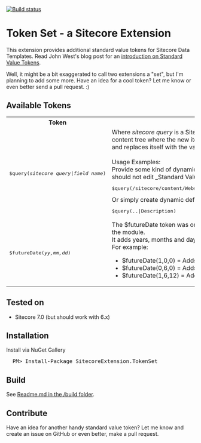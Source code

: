 
[![Build status](https://ci.appveyor.com/api/projects/status/5esc11aqi8xuw93c)](https://ci.appveyor.com/project/retohugi/sitecoreextension-tokenset-222)

# Token Set - a Sitecore Extension

This extension provides additional standard value tokens for Sitecore Data Templates. Read John West's blog post for an [introduction on Standard Value Tokens](http://www.sitecore.net/Community/Technical-Blogs/John-West-Sitecore-Blog/Posts/2012/05/Expand-Standard-Values-Tokens-in-Existing-Items-with-the-Sitecore-ASPNET-CMS.aspx).

Well, it might be a bit exaggerated to call two extensions a "set", but I'm planning to add some more. Have an idea for a cool token? Let me know or even better send a pull request. :)


## Available Tokens
<table>
<tr>
  <th>Token</th>
  <th>Description</th>
</tr>
<tr>
  <td><pre>$query(<i>sitecore&nbsp;query</i>|<i>field&nbsp;name</i>)</pre></td>
  <td>
  Where <i>sitecore query</i> is a Sitecore query, executed relative to the position in the content tree where the new item is created. The token takes the first item in the result and replaces itself with the value of <i>field name</i>.<br><br>
  Usage Examples:<br>
  Provide some kind of dynamic default values authors can manage (nope, Authors should not edit _Standard Values templates):
  <pre>$query(/sitecore/content/Website/Config//*[@@name="Default config"]|Default Title)</pre>
  Or simply create dynamic defaults by copying the content from a parent items field.
<pre>$query(..|Description)</pre>
  </td>
</th>
<tr>
  <td><pre>$futureDate(<i>yy,mm,dd</i>)</pre></td>
  <td>The $futureDate token was originally created by <a href="https://twitter.com/briancaos">@briancaos</a> but slightly rewritten for the module.<br>
  It adds years, months and days to the date of the item creation.<br>
  For example:
  <ul>
   <li>$futureDate(1,0,0)   = Adds Now + 1 year</li>
   <li>$futureDate(0,6,0)   = Adds Now + 6 months</li>
   <li>$futureDate(1,6,12)  = Adds Now + 1 year, 6 months, 12 days</li>
  </ul>
  </td>
</tr>
</tr>
</table>

## Tested on
* Sitecore 7.0 (but should work with 6.x)

## Installation 
Install via NuGet Gallery
<pre>
  PM> Install-Package SitecoreExtension.TokenSet
</pre>

## Build
See [Readme.md in the /build folder](https://github.com/retohugi/SitecoreExtension-TokenSet/blob/master/build/readme.md).

## Contribute
Have an idea for another handy standard value token? Let me know and create an issue on GitHub or even better, make a pull request.

